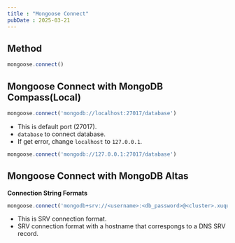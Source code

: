 ```yaml
---
title : "Mongoose Connect"
pubDate : 2025-03-21
---
```


## Method 

```js
mongoose.connect()
```

## Mongoose Connect with MongoDB Compass(Local)

```javascript
mongoose.connect('mongodb://localhost:27017/database')
```

- This is default port (27017).
- `database` to connect database.
- If get error, change `localhost` to `127.0.0.1`.

```js
mongoose.connect('mongodb://127.0.0.1:27017/database')
```

## Mongoose Connect with MongoDB Altas

**Connection String Formats**

```javascript
mongoose.connect('mongodb+srv://<username>:<db_password>@<cluster>.xuqup.mongodb.net/')
```

- This is SRV connection format.
- SRV connection format with a hostname that correspongs to a DNS SRV record.
